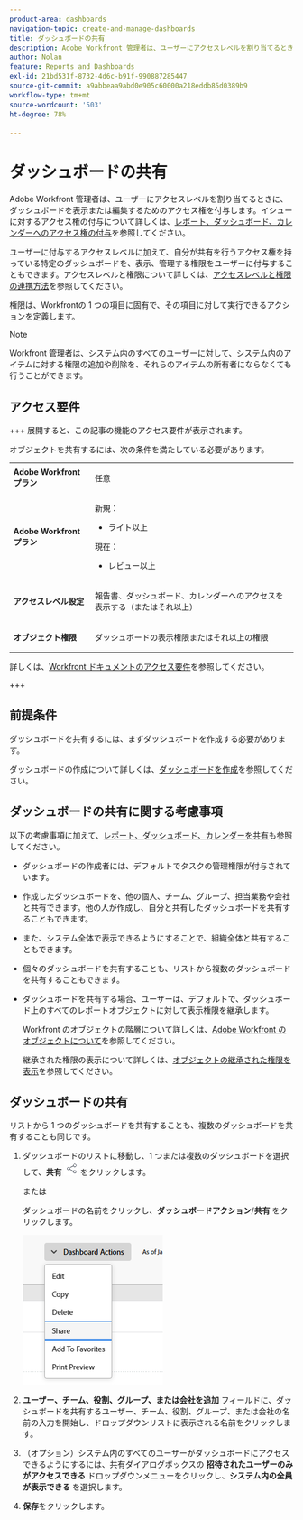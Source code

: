 ```yaml
---
product-area: dashboards
navigation-topic: create-and-manage-dashboards
title: ダッシュボードの共有
description: Adobe Workfront 管理者は、ユーザーにアクセスレベルを割り当てるときに、ダッシュボードを表示または編集するためのアクセス権を付与します。ユーザーに付与するアクセスレベルに加えて、自分が共有を行うアクセス権を持っている特定のダッシュボードを、表示、管理する権限をユーザーに付与することもできます。
author: Nolan
feature: Reports and Dashboards
exl-id: 21bd531f-8732-4d6c-b91f-990887285447
source-git-commit: a9abbeaa9abd0e905c60000a218eddb85d0389b9
workflow-type: tm+mt
source-wordcount: '503'
ht-degree: 78%

---
```


# ダッシュボードの共有

<!-- Audited: 1/2025 -->

Adobe Workfront 管理者は、ユーザーにアクセスレベルを割り当てるときに、ダッシュボードを表示または編集するためのアクセス権を付与します。イシューに対するアクセス権の付与について詳しくは、[レポート、ダッシュボード、カレンダーへのアクセス権の付与](../../../administration-and-setup/add-users/configure-and-grant-access/grant-access-reports-dashboards-calendars.md)を参照してください。

ユーザーに付与するアクセスレベルに加えて、自分が共有を行うアクセス権を持っている特定のダッシュボードを、表示、管理する権限をユーザーに付与することもできます。アクセスレベルと権限について詳しくは、[アクセスレベルと権限の連携方法](../../../administration-and-setup/add-users/access-levels-and-object-permissions/how-access-levels-permissions-work-together.md)を参照してください。

権限は、Workfrontの 1 つの項目に固有で、その項目に対して実行できるアクションを定義します。

>[!NOTE]
>
>Workfront 管理者は、システム内のすべてのユーザーに対して、システム内のアイテムに対する権限の追加や削除を、それらのアイテムの所有者にならなくても行うことができます。

## アクセス要件

+++ 展開すると、この記事の機能のアクセス要件が表示されます。

オブジェクトを共有するには、次の条件を満たしている必要があります。

<table style="table-layout:auto"> 
 <col> 
 <col> 
 <tbody> 
  <tr> 
   <td role="rowheader"><strong>Adobe Workfront プラン</strong></td> 
   <td> <p>任意 </p> </td> 
  </tr> 
  <tr> 
   <td role="rowheader"><strong>Adobe Workfront プラン</strong></td> 
    <td> 
      <p>新規：</p>
         <ul>
         <li><p>ライト以上</p></li>
         </ul>
      <p>現在：</p>
         <ul>
         <li><p>レビュー以上</p></li>
         </ul>
   </td> 
  </tr> 
  <tr> 
   <td role="rowheader"><strong>アクセスレベル設定</strong></td> 
   <td> <p>報告書、ダッシュボード、カレンダーへのアクセスを表示する（またはそれ以上）</p> </td> 
  </tr> 
  <tr> 
   <td role="rowheader"><strong>オブジェクト権限</strong></td> 
   <td> <p>ダッシュボードの表示権限またはそれ以上の権限</p> </td> 
  </tr> 
 </tbody> 
</table>

詳しくは、[Workfront ドキュメントのアクセス要件](/help/quicksilver/administration-and-setup/add-users/access-levels-and-object-permissions/access-level-requirements-in-documentation.md)を参照してください。

+++

## 前提条件

ダッシュボードを共有するには、まずダッシュボードを作成する必要があります。

ダッシュボードの作成について詳しくは、[ダッシュボードを作成](../../../reports-and-dashboards/dashboards/creating-and-managing-dashboards/create-dashboard.md)を参照してください。

## ダッシュボードの共有に関する考慮事項

以下の考慮事項に加えて、[レポート、ダッシュボード、カレンダーを共有](../../../workfront-basics/grant-and-request-access-to-objects/permissions-reports-dashboards-calendars.md)も参照してください。

* ダッシュボードの作成者には、デフォルトでタスクの管理権限が付与されています。

* 作成したダッシュボードを、他の個人、チーム、グループ、担当業務や会社と共有できます。他の人が作成し、自分と共有したダッシュボードを共有することもできます。
* また、システム全体で表示できるようにすることで、組織全体と共有することもできます。
* 個々のダッシュボードを共有することも、リストから複数のダッシュボードを共有することもできます。
* ダッシュボードを共有する場合、ユーザーは、デフォルトで、ダッシュボード上のすべてのレポートオブジェクトに対して表示権限を継承します。

  Workfront のオブジェクトの階層について詳しくは、[Adobe Workfront のオブジェクトについて](../../../workfront-basics/navigate-workfront/workfront-navigation/understand-objects.md)を参照してください。

  継承された権限の表示について詳しくは、[オブジェクトの継承された権限を表示](../../../workfront-basics/grant-and-request-access-to-objects/view-inherited-permissions-on-objects.md)を参照してください。

## ダッシュボードの共有

リストから 1 つのダッシュボードを共有することも、複数のダッシュボードを共有することも同じです。

1. ダッシュボードのリストに移動し、1 つまたは複数のダッシュボードを選択して、**共有** ![](assets/share-icon.png) をクリックします。

   または

   ダッシュボードの名前をクリックし、**ダッシュボードアクション**/**共有** をクリックします。

   ![](assets/unshimmed-share-dashboard.png)

1. **ユーザー、チーム、役割、グループ、または会社を追加** フィールドに、ダッシュボードを共有するユーザー、チーム、役割、グループ、または会社の名前の入力を開始し、ドロップダウンリストに表示される名前をクリックします。
1. （オプション）システム内のすべてのユーザーがダッシュボードにアクセスできるようにするには、共有ダイアログボックスの **招待されたユーザーのみがアクセスできる** ドロップダウンメニューをクリックし、**システム内の全員が表示できる** を選択します。

1. **保存**&#x200B;をクリックします。
